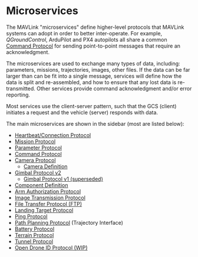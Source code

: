 # Microservices

The MAVLink "microservices" define higher-level protocols that MAVLink systems can adopt in order to better inter-operate. For example, *QGroundControl*, ArduPilot and PX4 autopilots all share a common [Command Protocol](../services/command.md) for sending point-to-point messages that require an acknowledgment.

The microservices are used to exchange many types of data, including: parameters, missions, trajectories, images, other files. If the data can be far larger than can be fit into a single message, services will define how the data is split and re-assembled, and how to ensure that any lost data is re-transmitted. Other services provide command acknowledgment and/or error reporting.

Most services use the client-server pattern, such that the GCS (client) initiates a request and the vehicle (server) responds with data.

The main microservices are shown in the sidebar (most are listed below):

* [Heartbeat/Connection Protocol](../services/heartbeat.md)
* [Mission Protocol](../services/mission.md)
* [Parameter Protocol](../services/parameter.md)
* [Command Protocol](../services/command.md)
* [Camera Protocol](../services/camera.md) 
  * [Camera Definition](../services/camera_def.md)
* [Gimbal Protocol v2](../services/gimbal_v2.md) 
  * [Gimbal Protocol v1 (superseded)](../services/gimbal.md)
* [Component Definition](../services/component_def.md)
* [Arm Authorization Protocol](../services/arm_authorization.md)
* [Image Transmission Protocol](../services/image_transmission.md)
* [File Transfer Protocol (FTP)](../services/ftp.md)
* [Landing Target Protocol](../services/landing_target.md)
* [Ping Protocol](../services/ping.md)
* [Path Planning Protocol](../services/trajectory.md) (Trajectory Interface)
* [Battery Protocol](../services/battery.md)
* [Terrain Protocol](../services/terrain.md)
* [Tunnel Protocol](../services/tunnel.md)
* [Open Drone ID Protocol (WIP)](../services/opendroneid.md)